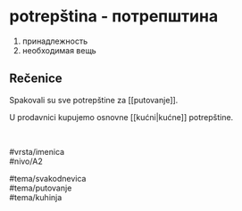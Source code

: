 # potrepština - потрепштина

1. принадлежность  
2. необходимая вещь  

## Rečenice

Spakovali su sve potrepštine za [[putovanje]].  

U prodavnici kupujemo osnovne [[kućni|kućne]] potrepštine.  

<br>

#vrsta/imenica  
#nivo/A2  

#tema/svakodnevica  
#tema/putovanje  
#tema/kuhinja  
